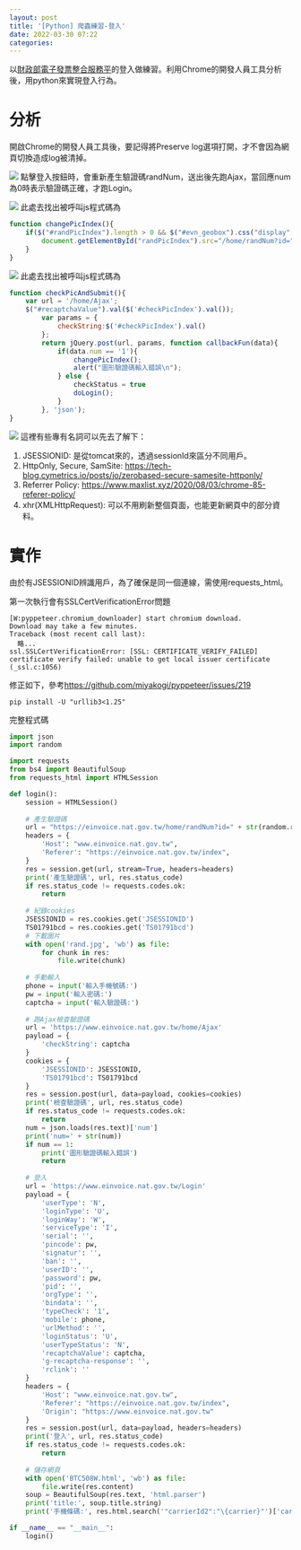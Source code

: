 ```yaml
---
layout: post
title: '[Python] 爬蟲練習-登入'
date: 2022-03-30 07:22
categories: 
---
```

以[財政部電子發票整合服務平](https://www.einvoice.nat.gov.tw/)的登入做練習。利用Chrome的開發人員工具分析後，用python來實現登入行為。

# 分析

開啟Chrome的開發人員工具後，要記得將Preserve log選項打開，才不會因為網頁切換造成log被清掉。

![](/assets/invoice_login.png)
點擊登入按鈕時，會重新產生驗證碼randNum，送出後先跑Ajax，當回應num為0時表示驗證碼正確，才跑Login。

![](/assets/invoice_rand.png)
此處去找出被呼叫js程式碼為
```js
function changePicIndex(){
    if($("#randPicIndex").length > 0 && $("#evn_geobox").css("display") == "table"){
        document.getElementById("randPicIndex").src="/home/randNum?id="+Math.random(); 
    }
}
```

![](/assets/invoice_ajax.png)
此處去找出被呼叫js程式碼為
```js
function checkPicAndSubmit(){
    var url = '/home/Ajax';
    $("#recaptchaValue").val($('#checkPicIndex').val());
        var params = {
            checkString:$('#checkPicIndex').val()
        };
        return jQuery.post(url, params, function callbackFun(data){
            if(data.num == '1'){
                changePicIndex();
                alert("圖形驗證碼輸入錯誤\n");
            } else {
                checkStatus = true
                doLogin();
            }
        }, 'json');
}
```

![](/assets/invoice_cookie.png)
這裡有些專有名詞可以先去了解下：
1. JSESSIONID: 是從tomcat來的，透過sessionId來區分不同用戶。
2. HttpOnly, Secure, SamSite: <https://tech-blog.cymetrics.io/posts/jo/zerobased-secure-samesite-httponly/>
3. Referrer Policy: <https://www.maxlist.xyz/2020/08/03/chrome-85-referer-policy/>
4. xhr(XMLHttpRequest): 可以不用刷新整個頁面，也能更新網頁中的部分資料。

# 實作

由於有JSESSIONID辨識用戶，為了確保是同一個連線，需使用requests_html。

第一次執行會有SSLCertVerificationError問題
```shell
[W:pyppeteer.chromium_downloader] start chromium download.
Download may take a few minutes.
Traceback (most recent call last):
  略...
ssl.SSLCertVerificationError: [SSL: CERTIFICATE_VERIFY_FAILED] certificate verify failed: unable to get local issuer certificate (_ssl.c:1056)
```
修正如下，參考<https://github.com/miyakogi/pyppeteer/issues/219>
```shell
pip install -U "urllib3<1.25"
```

完整程式碼
```python
import json
import random

import requests
from bs4 import BeautifulSoup
from requests_html import HTMLSession

def login():
    session = HTMLSession()
    
    # 產生驗證碼
    url = "https://einvoice.nat.gov.tw/home/randNum?id=" + str(random.random())
    headers = {
        'Host': "www.einvoice.nat.gov.tw",
        'Referer': "https://einvoice.nat.gov.tw/index",
    }
    res = session.get(url, stream=True, headers=headers)
    print('產生驗證碼', url, res.status_code)
    if res.status_code != requests.codes.ok:
        return
    
    # 紀錄cookies
    JSESSIONID = res.cookies.get('JSESSIONID')
    TS01791bcd = res.cookies.get('TS01791bcd')
    # 下載圖片
    with open('rand.jpg', 'wb') as file:
        for chunk in res:
            file.write(chunk)
    
    # 手動輸入
    phone = input('輸入手機號碼:')
    pw = input('輸入密碼:')
    captcha = input('輸入驗證碼:')
    
    # 跑Ajax檢查驗證碼
    url = 'https://www.einvoice.nat.gov.tw/home/Ajax'
    payload = {
        'checkString': captcha    
    }
    cookies = {
        'JSESSIONID': JSESSIONID,
        'TS01791bcd': TS01791bcd
    }
    res = session.post(url, data=payload, cookies=cookies)
    print('檢查驗證碼', url, res.status_code)
    if res.status_code != requests.codes.ok:
        return
    num = json.loads(res.text)['num']
    print('num=' + str(num))
    if num == 1:
        print('圖形驗證碼輸入錯誤')
        return
    
    # 登入
    url = 'https://www.einvoice.nat.gov.tw/Login'
    payload = {
        'userType': 'N',
        'loginType': 'U',
        'loginWay': 'W',
        'serviceType': 'I',
        'serial': '',
        'pincode': pw,
        'signatur': '',
        'ban': '',
        'userID': '',
        'password': pw,
        'pid': '',
        'orgType': '',
        'bindata': '',
        'typeCheck': '1',
        'mobile': phone,
        'urlMethod': '',
        'loginStatus': 'U',
        'userTypeStatus': 'N',
        'recaptchaValue': captcha,
        'g-recaptcha-response': '',
        'rclink': ''
    }
    headers = {
        'Host': "www.einvoice.nat.gov.tw",
        'Referer': "https://einvoice.nat.gov.tw/index",
        'Origin': "https://www.einvoice.nat.gov.tw"
    }
    res = session.post(url, data=payload, headers=headers)
    print('登入', url, res.status_code)
    if res.status_code != requests.codes.ok:
        return
    
    # 儲存網頁
    with open('BTC508W.html', 'wb') as file:
        file.write(res.content)
    soup = BeautifulSoup(res.text, 'html.parser')
    print('title:', soup.title.string)
    print('手機條碼:', res.html.search('"carrierId2":"\{carrier}"')['carrier'])

if __name__ == "__main__":
    login()        
```